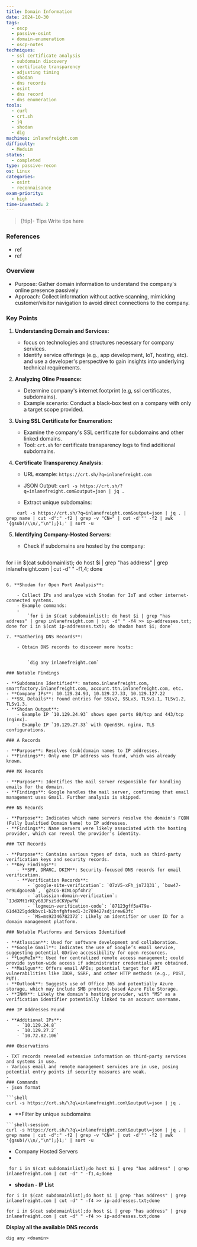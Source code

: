 ```yaml
---
title: Domain Information
date: 2024-10-30
tags:
  - oscp
  - passive-osint
  - domain-enumeration
  - oscp-notes
techniques:
  - ssl certificate analysis
  - subdomain discovery
  - certificate transparency
  - adjusting timing
  - shodan
  - dns records
  - osint
  - dns record
  - dns enumeration
tools:
  - curl
  - crt.sh
  - jq
  - shodan
  - dig
machines: inlanefreight.com
difficulty:
  - Meduim
status:
  - completed
type: passive-recon
os: Linux
categories:
  - osint
  - reconnaisance
exam-priority:
  - high
time-invested: 2
---
```

>[!tip]- Tips
>Write tips here

### References
- ref
- ref

### Overview
- Purpose: Gather domain information to understand the company's online presence passively
- Approach: Collect information without active scanning, mimicking customer/visitor navigation to avoid direct connections to the company.

### Key Points
1. **Understanding Domain and Services:**
	- focus on technologies and structures necessary for company services.
	- Identify service offerings (e.g., app development, IoT, hosting, etc). and use a developer's perspective to gain insights into underlying technical requirements.

2. **Analyzing Oline Presence:**
	- Determine company's internet footprint (e.g, ssl certificates, subdomains).
	- Example scenario: Conduct a black-box test on a company with only a target scope provided.
3. **Using SSL Certificate for Enumeration:**
	- Examine the company's SSL certificate for subdomains and other linked domains.
	- Tool: `crt.sh` for certificate transparency logs to find additional subdomains.
	
1. **Certificate Transparency Analysis**:
    
    - URL example: 
	    `https://crt.sh/?q=inlanefreight.com`
    - JSON Output:
        `curl -s https://crt.sh/?q=inlanefreight.com&output=json | jq .`
        
    - Extract unique subdomains:
```shell 
	curl -s https://crt.sh/?q=inlanefreight.com&output=json | jq . | grep name | cut -d":" -f2 | grep -v "CN=" | cut -d'"' -f2 | awk '{gsub(/\\n/,"\n");}1;' | sort -u
```
        
5. **Identifying Company-Hosted Servers**:
    
    - Check if subdomains are hosted by the company:
        
        ```sh
for i in $(cat subdomainlist); do host $i | grep "has address" | grep inlanefreight.com | cut -d" " -f1,4; done
```
        
6. **Shodan for Open Port Analysis**:
    
    - Collect IPs and analyze with Shodan for IoT and other internet-connected systems.
    - Example commands:
    -
        `for i in $(cat subdomainlist); do host $i | grep "has address" | grep inlanefreight.com | cut -d" " -f4 >> ip-addresses.txt; done for i in $(cat ip-addresses.txt); do shodan host $i; done`
        
7. **Gathering DNS Records**:
    
    - Obtain DNS records to discover more hosts:
        

        `dig any inlanefreight.com`
        
### Notable Findings

- **Subdomains Identified**: matomo.inlanefreight.com, smartfactory.inlanefreight.com, account.ttn.inlanefreight.com, etc.
- **Company IPs**: 10.129.24.93, 10.129.27.33, 10.129.127.22
- **SSL Details**: Found entries for SSLv2, SSLv3, TLSv1.1, TLSv1.2, TLSv1.3.
- **Shodan Output**:
    - Example IP `10.129.24.93` shows open ports 80/tcp and 443/tcp (nginx).
    - Example IP `10.129.27.33` with OpenSSH, nginx, TLS configurations.

### A Records

- **Purpose**: Resolves (sub)domain names to IP addresses.
- **Findings**: Only one IP address was found, which was already known.

### MX Records

- **Purpose**: Identifies the mail server responsible for handling emails for the domain.
- **Findings**: Google handles the mail server, confirming that email management uses Gmail. Further analysis is skipped.

### NS Records

- **Purpose**: Indicates which name servers resolve the domain's FQDN (Fully Qualified Domain Name) to IP addresses.
- **Findings**: Name servers were likely associated with the hosting provider, which can reveal the provider’s identity.

### TXT Records

- **Purpose**: Contains various types of data, such as third-party verification keys and security records.
- **Key Findings**:
    - **SPF, DMARC, DKIM**: Security-focused DNS records for email verification.
    - **Verification Records**:
        - `google-site-verification`: `O7zV5-xFh_jn7JQ31`, `bow47-er9LdgoUeah`, `gZsCG-BINLopf4hr2`
        - `atlassian-domain-verification`: `IJdXMt1rKCy68JFszSdCKVpwPN`
        - `logmein-verification-code`: `87123gff5a479e-61d4325gddkbvc1-b2bnfghfsed1-3c789427sdjirew63fc`
        - `MS=ms92346782372`: Likely an identifier or user ID for a domain management platform.

### Notable Platforms and Services Identified

- **Atlassian**: Used for software development and collaboration.
- **Google Gmail**: Indicates the use of Google’s email service, suggesting potential GDrive accessibility for open resources.
- **LogMeIn**: Used for centralized remote access management; could provide system-wide access if administrator credentials are obtained.
- **Mailgun**: Offers email APIs; potential target for API vulnerabilities like IDOR, SSRF, and other HTTP methods (e.g., POST, PUT).
- **Outlook**: Suggests use of Office 365 and potentially Azure storage, which may include SMB protocol-based Azure File Storage.
- **INWX**: Likely the domain's hosting provider, with "MS" as a verification identifier potentially linked to an account username.

### IP Addresses Found

- **Additional IPs**:
    - `10.129.24.8`
    - `10.129.27.2`
    - `10.72.82.106`

### Observations

- TXT records revealed extensive information on third-party services and systems in use.
- Various email and remote management services are in use, posing potential entry points if security measures are weak.
-
### Commands
- json format

```shell
curl -s https://crt.sh/\?q\=inlanefreight.com\&output\=json | jq .
``````

- **Filter by unique subdomains

```shell
```shell-session
curl -s https://crt.sh/\?q\=inlanefreight.com\&output\=json | jq . | grep name | cut -d":" -f2 | grep -v "CN=" | cut -d'"' -f2 | awk '{gsub(/\\n/,"\n");}1;' | sort -u
``````


- Company Hosted Servers
-
```shell
 for i in $(cat subdomainlist);do host $i | grep "has address" | grep inlanefreight.com | cut -d" " -f1,4;done
```

- **shodan - IP List**
```shell
for i in $(cat subdomainlist);do host $i | grep "has address" | grep inlanefreight.com | cut -d" " -f4 >> ip-addresses.txt;done

for i in $(cat subdomainlist);do host $i | grep "has address" | grep inlanefreight.com | cut -d" " -f4 >> ip-addresses.txt;done
```

**Display all the available DNS records**

```shell
dig any <doamin>
```